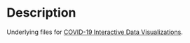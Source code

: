 # Description

Underlying files for [COVID-19 Interactive Data Visualizations](https://covid-19.rbind.io/).
